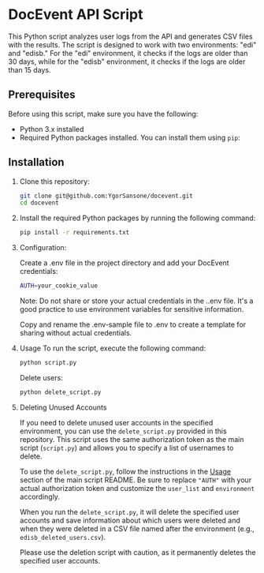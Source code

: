# DocEvent API Script

This Python script analyzes user logs from the API and generates CSV files with the results. The script is designed to work with two environments: "edi" and "edisb." For the "edi" environment, it checks if the logs are older than 30 days, while for the "edisb" environment, it checks if the logs are older than 15 days.

## Prerequisites

Before using this script, make sure you have the following:

- Python 3.x installed
- Required Python packages installed. You can install them using `pip`:

## Installation

1. Clone this repository:

   ```bash
   git clone git@github.com:YgorSansone/docevent.git
   cd docevent
   
2. Install the required Python packages by running the following command:

    ```bash
    pip install -r requirements.txt
    ```
3. Configuration:

    Create a .env file in the project directory and add your DocEvent credentials:
    
    ```bash
    AUTH=your_cookie_value
    ```

    Note: Do not share or store your actual credentials in the ..env file. It's a good practice to use environment variables for sensitive information.

    Copy and rename the .env-sample file to .env to create a template for sharing without actual credentials.

4. Usage
    To run the script, execute the following command:

    ```bash
    python script.py
    ```

    Delete users:
    
     ```bash
    python delete_script.py
    ```

5. Deleting Unused Accounts

   If you need to delete unused user accounts in the specified environment, you can use the `delete_script.py` provided in this repository. This script uses the same authorization token as the main script (`script.py`) and allows you to specify a list of usernames to delete.

   To use the `delete_script.py`, follow the instructions in the [Usage](#usage) section of the main script README. Be sure to replace `"AUTH"` with your actual authorization token and customize the `user_list` and `environment` accordingly.

   When you run the `delete_script.py`, it will delete the specified user accounts and save information about which users were deleted and when they were deleted in a CSV file named after the environment (e.g., `edisb_deleted_users.csv`).

   Please use the deletion script with caution, as it permanently deletes the specified user accounts.